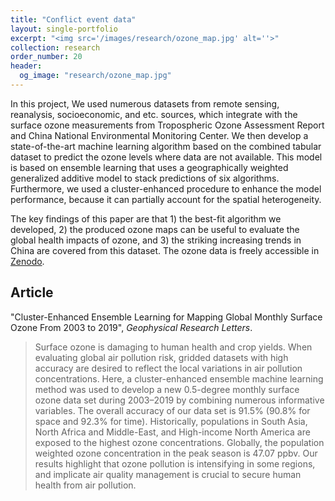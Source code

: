 ```yaml
---
title: "Conflict event data"
layout: single-portfolio
excerpt: "<img src='/images/research/ozone_map.jpg' alt=''>"
collection: research
order_number: 20
header: 
  og_image: "research/ozone_map.jpg"
---
```


In this project, We used numerous datasets from remote sensing, reanalysis, socioeconomic, and etc. sources, which integrate with the surface ozone measurements from Tropospheric Ozone Assessment Report and China National Environmental Monitoring Center. We then develop a state-of-the-art machine learning algorithm based on the combined tabular dataset to predict the ozone levels where data are not available. This model is based on ensemble learning that uses a geographically weighted generalized additive model to stack predictions of six algorithms. Furthermore, we used a cluster-enhanced procedure to enhance the model performance, because it can partially account for the spatial heterogeneity.

The key findings of this paper are that 1) the best-fit algorithm we developed, 2) the produced ozone maps can be useful to evaluate the global health impacts of ozone, and 3) the striking increasing trends in China are covered from this dataset. The ozone data is freely accessible in [Zenodo](../../software).

## Article

"Cluster-Enhanced Ensemble Learning for Mapping Global Monthly Surface Ozone From 2003 to 2019", *Geophysical Research Letters*.

> Surface ozone is damaging to human health and crop yields. When evaluating global air pollution risk, gridded datasets with high accuracy are desired to reflect the local variations in air pollution concentrations. Here, a cluster-enhanced ensemble machine learning method was used to develop a new 0.5-degree monthly surface ozone data set during 2003–2019 by combining numerous informative variables. The overall accuracy of our data set is 91.5% (90.8% for space and 92.3% for time). Historically, populations in South Asia, North Africa and Middle-East, and High-income North America are exposed to the highest ozone concentrations. Globally, the population weighted ozone concentration in the peak season is 47.07 ppbv. Our results highlight that ozone pollution is intensifying in some regions, and implicate air quality management is crucial to secure human health from air pollution.
